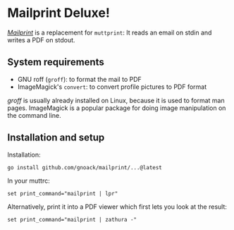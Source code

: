 # Mailprint Deluxe!

[*Mailprint*](https://gnoack.github.io/mailprint) is a replacement for
`muttprint`: It reads an email on stdin and writes a PDF on stdout.

## System requirements

* GNU roff (`groff`): to format the mail to PDF
* ImageMagick's `convert`: to convert profile pictures to PDF format

*groff* is usually already installed on Linux,
because it is used to format man pages.
ImageMagick is a popular package for doing
image manipulation on the command line.

## Installation and setup

Installation:

```
go install github.com/gnoack/mailprint/...@latest
```

In your muttrc:

```
set print_command="mailprint | lpr"
```

Alternatively, print it into a PDF viewer which first lets you look at
the result:

```
set print_command="mailprint | zathura -"
```

